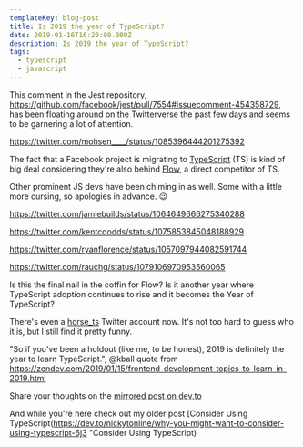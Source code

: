 ```yaml
---
templateKey: blog-post
title: Is 2019 the year of TypeScript?
date: 2019-01-16T16:20:00.000Z
description: Is 2019 the year of TypeScript?
tags:
  - typescript
  - javascript
---
```

This comment in the Jest repository, https://github.com/facebook/jest/pull/7554#issuecomment-454358729, has been floating around on the Twitterverse the past few days and seems to be garnering a lot of attention.

https://twitter.com/mohsen____/status/1085396444201275392

The fact that a Facebook project is migrating to [TypeScript](http://www.typescriptlang.org) (TS) is kind of big deal considering they're also behind [Flow](https://flowtype.org), a direct competitor of TS.

Other prominent JS devs have been chiming in as well. Some with a little more cursing, so apologies in advance. 😉

https://twitter.com/jamiebuilds/status/1064649666275340288

https://twitter.com/kentcdodds/status/1075853845048188929

https://twitter.com/ryanflorence/status/1057097944082591744

https://twitter.com/rauchg/status/1079106970953560065

Is this the final nail in the coffin for Flow? Is it another year where TypeScript adoption continues to rise and it becomes the Year of TypeScript?

There's even a [horse_ts](https://twitter.com/horse_ts) Twitter account now. It's not too hard to guess who it is, but I still find it pretty funny.

"So if you’ve been a holdout (like me, to be honest), 2019 is definitely the year to learn TypeScript.", @kball quote from https://zendev.com/2019/01/15/frontend-development-topics-to-learn-in-2019.html

Share your thoughts on the [mirrored post on dev.to](https://dev.to/nickytonline/is-2019-the-year-of-typescript-18p2)

And while you're here check out my older post [Consider Using TypeScript(https://dev.to/nickytonline/why-you-might-want-to-consider-using-typescript-6j3 "Consider Using TypeScript)

